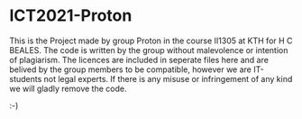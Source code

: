  # ICT2021-Proton
This is the Project made by group Proton in the course II1305 at KTH for H C BEALES.
The code is written by the group without malevolence or intention of plagiarism. 
The licences are included in seperate files here and are belived by the group members to be compatible, however
we are IT-students not legal experts. If there is any misuse or infringement of any kind we will gladly remove the code.

:-)